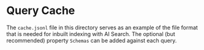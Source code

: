 # Query Cache

The `cache.jsonl` file in this directory serves as an example of the file format that is needed for inbuilt indexing with AI Search. The optional (but recommended) property `Schemas` can be added against each query.

